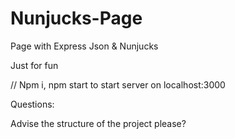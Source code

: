 # Nunjucks-Page
Page with Express Json &amp; Nunjucks

Just for fun

// Npm i, npm start to start server on localhost:3000

Questions:

Advise the structure of the project please?
